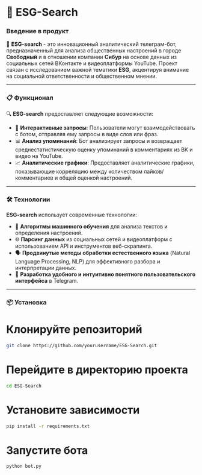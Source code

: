 # 🌟 ESG-Search

### Введение в продукт

🌱 **ESG-search** - это инновационный аналитический телеграм-бот, предназначенный для анализа общественных настроений в городе **Свободный** и в отношении компании **Сибур** на основе данных из социальных сетей ВКонтакте и видеоплатформы YouTube. Проект связан с исследованием важной тематики **ESG**, акцентируя внимание на социальной ответственности и общественном мнении.

---

### 📋 Функционал

🔍 **ESG-search** предоставляет следующие возможности:

- 📲 **Интерактивные запросы**: Пользователи могут взаимодействовать с ботом, отправляя ему запросы в виде слов или фраз.
- 📊 **Анализ упоминаний**: Бот анализирует запросы и возвращает среднестатистическую оценку упоминаний в комментариях из ВК и видео на YouTube.
- 📈 **Аналитические графики**: Предоставляет аналитические графики, показывающие корреляцию между количеством лайков/комментариев и общей оценкой настроений.

---

### 🛠️ Технологии

**ESG-search** использует современные технологии:

- 🤖 **Алгоритмы машинного обучения** для анализа текстов и определения настроений.
- 🌐 **Парсинг данных** из социальных сетей и видеоплатформ с использованием API и инструментов веб-скрапинга.
- 🗣️ **Продвинутые методы обработки естественного языка** (Natural Language Processing, NLP) для эффективного разбора и интерпретации данных.
- 📱 **Разработка удобного и интуитивно понятного пользовательского интерфейса** в Telegram.

---

### 📦 Установка

# Клонируйте репозиторий
```bash
git clone https://github.com/yourusername/ESG-Search.git
```

# Перейдите в директорию проекта
```bash
cd ESG-Search
```

# Установите зависимости
```bash
pip install -r requirements.txt
```

# Запустите бота
```bash
python bot.py
```